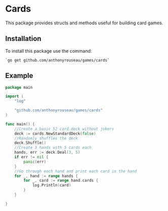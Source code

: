 # Cards

This package provides structs and methods useful for building card games.

## Installation

To install this package use the command:

    `go get github.com/anthonyrouseau/games/cards`

## Example 

````Go
package main

import (
	"log"

	"github.com/anthonyrouseau/games/cards"
)

func main() {
    //Create a basic 52 card deck without jokers
    deck := cards.NewStandardDeck(false)
    //Randomly shuffles the deck
    deck.Shuffle()
    //Create 3 hands with 5 cards each
	hands, err := deck.Deal(3, 5)
	if err != nil {
		panic(err)
    }
    //Go through each hand and print each card in the hand
	for _, hand := range hands {
		for _, card := range hand.cards {
			log.Println(card)
		}
	}

}
````